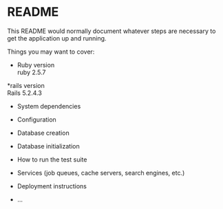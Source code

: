 # README

This README would normally document whatever steps are necessary to get the
application up and running.

Things you may want to cover:

* Ruby version<br>
ruby 2.5.7

*rails version<br>
Rails 5.2.4.3

* System dependencies

* Configuration

* Database creation

* Database initialization

* How to run the test suite

* Services (job queues, cache servers, search engines, etc.)

* Deployment instructions

* ...
